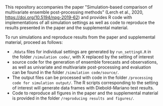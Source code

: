 This repository accompanies the paper "Simulation-based comparison of multivariate ensemble post-processing methods" (Lerch et al., 2020,  https://doi.org/10.5194/npg-2019-62) and provides R code with implementations of all simulation settings as well as code to reproduce the results presented in the paper and the supplemental material.

To run simulations and reproduce results from the paper and supplemental material, proceed as follows:

- `.Rdata` files for individual settings are generated by `run_settingX.R` in the folder `/simulation code/`, with X replaced by the setting of interest
- source code for the generation of ensemble forecasts and observations, as well as univariate and multivariate post-processing and evaluation can be found in the folder `/simulation code/source/`.
- The output files can be processed with code in the folder `/processing code for simulation output/`. The R scripts corresponding to the setting of interest will generate data frames with Diebold-Mariano test results.
- Code to reproduce all figures in the paper and the supplemental material is provided in the folder `/reproducing results and figures/`.

